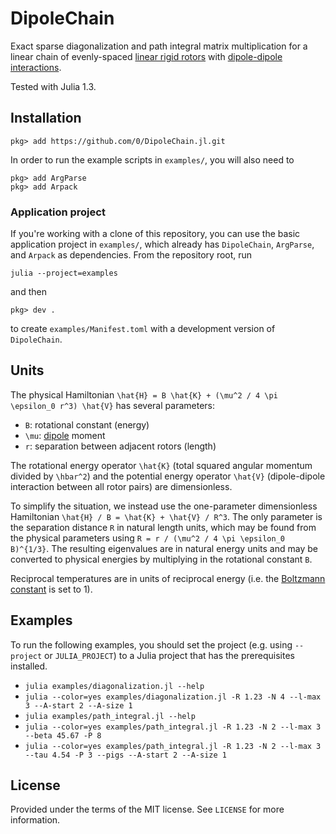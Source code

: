 # DipoleChain

Exact sparse diagonalization and path integral matrix multiplication for a linear chain of evenly-spaced [linear rigid rotors](https://en.wikipedia.org/wiki/Rigid_rotor#Quantum_mechanical_linear_rigid_rotor) with [dipole-dipole interactions](https://en.wikipedia.org/wiki/Intermolecular_force#Dipole-dipole_interactions).

Tested with Julia 1.3.


## Installation

```
pkg> add https://github.com/0/DipoleChain.jl.git
```

In order to run the example scripts in `examples/`, you will also need to
```
pkg> add ArgParse
pkg> add Arpack
```

### Application project

If you're working with a clone of this repository, you can use the basic application project in `examples/`, which already has `DipoleChain`, `ArgParse`, and `Arpack` as dependencies.
From the repository root, run
```
julia --project=examples
```
and then
```
pkg> dev .
```
to create `examples/Manifest.toml` with a development version of `DipoleChain`.


## Units

The physical Hamiltonian `\hat{H} = B \hat{K} + (\mu^2 / 4 \pi \epsilon_0 r^3) \hat{V}` has several parameters:

* `B`: rotational constant (energy)
* `\mu`: [dipole](https://en.wikipedia.org/wiki/Dipole) moment
* `r`: separation between adjacent rotors (length)

The rotational energy operator `\hat{K}` (total squared angular momentum divided by `\hbar^2`) and the potential energy operator `\hat{V}` (dipole-dipole interaction between all rotor pairs) are dimensionless.

To simplify the situation, we instead use the one-parameter dimensionless Hamiltonian `\hat{H} / B = \hat{K} + \hat{V} / R^3`.
The only parameter is the separation distance `R` in natural length units, which may be found from the physical parameters using `R = r / (\mu^2 / 4 \pi \epsilon_0 B)^{1/3}`.
The resulting eigenvalues are in natural energy units and may be converted to physical energies by multiplying in the rotational constant `B`.

Reciprocal temperatures are in units of reciprocal energy (i.e. the [Boltzmann constant](https://en.wikipedia.org/wiki/Boltzmann_constant) is set to 1).


## Examples

To run the following examples, you should set the project (e.g. using `--project` or `JULIA_PROJECT`) to a Julia project that has the prerequisites installed.

* `julia examples/diagonalization.jl --help`
* `julia --color=yes examples/diagonalization.jl -R 1.23 -N 4 --l-max 3 --A-start 2 --A-size 1`
* `julia examples/path_integral.jl --help`
* `julia --color=yes examples/path_integral.jl -R 1.23 -N 2 --l-max 3 --beta 45.67 -P 8`
* `julia --color=yes examples/path_integral.jl -R 1.23 -N 2 --l-max 3 --tau 4.54 -P 3 --pigs --A-start 2 --A-size 1`


## License

Provided under the terms of the MIT license.
See `LICENSE` for more information.

